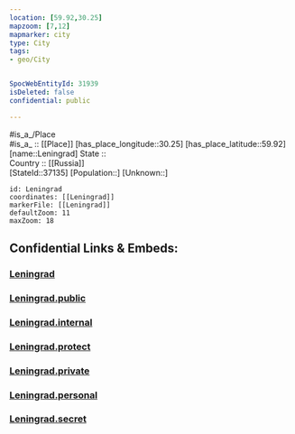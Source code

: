 ```yaml
---
location: [59.92,30.25] 
mapzoom: [7,12] 
mapmarker: city 
type: City
tags:
- geo/City


SpocWebEntityId: 31939
isDeleted: false
confidential: public

---
```

#is_a_/Place  
#is_a_ :: [[Place]] 
[has_place_longitude::30.25] 
[has_place_latitude::59.92] 
[name::Leningrad] 
State ::  
Country :: [[Russia]]  
[StateId::37135] 
[Population::] 
[Unknown::] 


```leaflet
id: Leningrad
coordinates: [[Leningrad]] 
markerFile: [[Leningrad]] 
defaultZoom: 11 
maxZoom: 18
```


## Confidential Links & Embeds: 

### [Leningrad](/_Standards/Earth/Continent/Europe/Europe~East/Russia/Russia~NorthWest/St.Petersburg,City/City/Leningrad.md) 

### [Leningrad.public](/_public/Earth/Continent/Europe/Europe~East/Russia/Russia~NorthWest/St.Petersburg,City/City/Leningrad.public.md) 

### [Leningrad.internal](/_internal/Earth/Continent/Europe/Europe~East/Russia/Russia~NorthWest/St.Petersburg,City/City/Leningrad.internal.md) 

### [Leningrad.protect](/_protect/Earth/Continent/Europe/Europe~East/Russia/Russia~NorthWest/St.Petersburg,City/City/Leningrad.protect.md) 

### [Leningrad.private](/_private/Earth/Continent/Europe/Europe~East/Russia/Russia~NorthWest/St.Petersburg,City/City/Leningrad.private.md) 

### [Leningrad.personal](/_personal/Earth/Continent/Europe/Europe~East/Russia/Russia~NorthWest/St.Petersburg,City/City/Leningrad.personal.md) 

### [Leningrad.secret](/_secret/Earth/Continent/Europe/Europe~East/Russia/Russia~NorthWest/St.Petersburg,City/City/Leningrad.secret.md)

